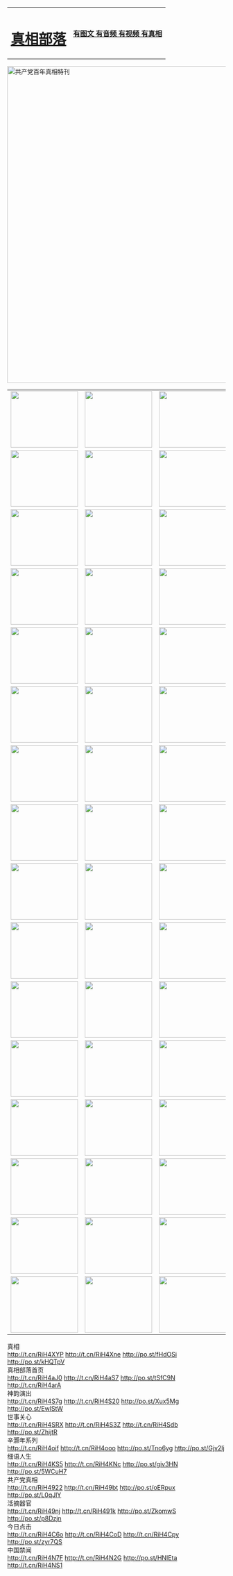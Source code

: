 <table>
<tr>

<td>
	<H1><a href="http://21.est-a-la-masion.com/zx/">真相部落</a></H1>
</td>
<td>
	<H4><a href="http://21.est-a-la-masion.com/zx/">有图文 有音频 有视频 有真相</a></H4>
</td>
</tr>

</table>
 <div ><a href="http://21.est-a-la-masion.com/zx/bngcd/"><img src="http://21.est-a-la-masion.com/zx/bngcd/gcdbnzx.jpg" width="730"  border="0" alt="共产党百年真相特刊"></a></div>

<table>
<tr>
	<td><a href="http://05.neat-url.com/107/"><img  src ="http://05.neat-url.com/pic/2017/02/107.jpg" width="155px" height="130px"></a></td>
	<td><a href="http://05.neat-url.com/829/"><img src ="http://05.neat-url.com/pic/2017/02/829.jpg" width="155px" height="130px"></a></td>
	<td><a href="http://05.neat-url.com/69/"><img  src ="http://05.neat-url.com/pic/2017/02/69.jpg" width="155px" height="130px"></a></td>
	<td><a href="http://05.neat-url.com/99/"><img  src ="http://05.neat-url.com/pic/2017/02/99.jpg" width="155px" height="130px"></a></td>
</tr>
<tr>
	<td><a href="http://05.neat-url.com/40/"><img  src ="http://05.neat-url.com/pic/2017/02/40.jpg" width="155px" height="130px"></a></td>
	<td><a href="http://05.neat-url.com/20/"><img  src ="http://05.neat-url.com/pic/2017/02/20.jpg" width="155px" height="130px"></a></td>
	<td><a href="http://05.neat-url.com/81/"><img  src ="http://05.neat-url.com/pic/2017/02/81.jpg" width="155px" height="130px"></a></td>
	<td><a href="http://05.neat-url.com/2/"><img  src ="http://05.neat-url.com/pic/2017/02/2.jpg" width="155px" height="130px"></a></td>
</tr>
<tr>
	<td><a href="http://05.neat-url.com/86/"><img  src ="http://05.neat-url.com/pic/2017/02/86.jpg" width="155px" height="130px"></a></td>
	<td><a href="http://05.neat-url.com/109/"><img  src ="http://05.neat-url.com/pic/2017/02/109.jpg" width="155px" height="130px"></a></td>
	<td><a href="http://05.neat-url.com/1378/"><img  src ="http://05.neat-url.com/pic/2017/02/1378.jpg" width="155px" height="130px"></a></td>
	<td><a href="http://05.neat-url.com/57/"><img  src ="http://05.neat-url.com/pic/2017/02/57.jpg" width="155px" height="130px"></a></td>
</tr>
<tr>
	<td><a href="http://05.neat-url.com/1219/"><img  src ="http://05.neat-url.com/pic/2017/02/1219.jpg" width="155px" height="130px"></a></td>
	<td><a href="http://05.neat-url.com/1220/"><img  src ="http://05.neat-url.com/pic/2017/02/1220.jpg" width="155px" height="130px"></a></td>
	<td><a href="http://05.neat-url.com/1221/"><img  src ="http://05.neat-url.com/pic/2017/02/1221.jpg" width="155px" height="130px"></a></td>
	<td><a href="http://05.neat-url.com/51/"><img  src ="http://05.neat-url.com/pic/2017/02/51.jpg" width="155px" height="130px"></a></td>
</tr>
<tr>
	<td><a href="http://05.neat-url.com/1055/"><img  src ="http://05.neat-url.com/pic/2017/02/1055.jpg" width="155px" height="130px"></a></td>
	<td><a href="http://05.neat-url.com/611/"><img  src ="http://05.neat-url.com/pic/2017/02/611.jpg" width="155px" height="130px"></a></td>
	<td><a href="http://05.neat-url.com/1121/"><img  src ="http://05.neat-url.com/pic/2017/02/1121.jpg" width="155px" height="130px"></a></td>
	<td><a href="http://05.neat-url.com/610/"><img  src ="http://05.neat-url.com/pic/2017/02/610.jpg" width="155px" height="130px"></a></td>
</tr>
<tr>
	<td><a href="http://05.neat-url.com/1128/"><img  src ="http://05.neat-url.com/pic/2017/02/1128.jpg" width="155px" height="130px"></a></td>
	<td><a href="http://05.neat-url.com/1395/"><img  src ="http://05.neat-url.com/pic/2017/02/1406.jpg" width="155px" height="130px"></a></td>
	<td><a href="http://05.neat-url.com/1407/"><img  src ="http://05.neat-url.com/pic/2017/02/1407.jpg" width="155px" height="130px"></a></td>
	<td><a href="http://05.neat-url.com/934/"><img  src ="http://05.neat-url.com/pic/2017/02/934.jpg" width="155px" height="130px"></a></td>
</tr>
<tr>
	<td><a href="http://05.neat-url.com/641/"><img  src ="http://05.neat-url.com/pic/2017/02/641.jpg" width="155px" height="130px"></a></td>
	<td><a href="http://05.neat-url.com/949/"><img  src ="http://05.neat-url.com/pic/2017/02/949.jpg" width="155px" height="130px"></a></td>
	<td><a href="http://05.neat-url.com/112/"><img  src ="http://05.neat-url.com/pic/2017/02/112.jpg" width="155px" height="130px"></a></td>
	<td><a href="http://05.neat-url.com/812/"><img  src ="http://05.neat-url.com/pic/2017/02/812.jpg" width="155px" height="130px"></a></td>
</tr>
<tr>
	<td><a href="http://05.neat-url.com/103/"><img  src ="http://05.neat-url.com/pic/2017/02/103.jpg" width="155px" height="130px"></a></td>
	<td><a href="http://05.neat-url.com/3/"><img  src ="http://05.neat-url.com/pic/2017/02/3.jpg" width="155px" height="130px"></a></td>
	<td><A HREF="http://05.neat-url.com/mp4/zx/2015/11/Lkmtt.mp4" target="_blank" title="莲开满天庭"><img  src="http://05.neat-url.com/pic/2015/11/Lkmtt3480_jssor.jpg"  width="155px" height="130px"></A></td>
	<td><A HREF="http://05.neat-url.com/mp4/zx/2015/11/2013513.mp4" target="_blank" title="飞旋的法轮"><img  src="http://05.neat-url.com/pic/2015/11/falun480_jssor.jpg"  width="155px" height="130px"></A></td>
</tr>
<tr>
	<td><A HREF="http://05.neat-url.com/mp4/zx/2015/11/NYParade.mp4" target="_blank" title="2004年4月10日法轮功纽约大游行"><img  src="http://05.neat-url.com/pic/2015/11/nyparade480_jssor.jpg"  width="155px" height="130px"></A></td>
	<td><A HREF="http://05.neat-url.com/mp4/news617/2015/05/WEB_s28093.mp4" target="_blank" title="2015年世界法轮大法日特别报导"><img  src="http://05.neat-url.com/pic/2015/11/p6752711a666997037_jssor.jpg"  width="155px" height="130px"></A></td>
	<td><A HREF="http://05.neat-url.com/mp4/news829/2015/11/30211_326650.mp4" target="_blank" title="沧州绑架案连审四天 民众抹泪称审好人"><img  src="http://05.neat-url.com/pic/2015/11/changzhou2480_jssor.jpg"  width="155px" height="130px"></A></td>
	<td><A HREF="http://05.neat-url.com/mp4/mhph/2015/10/changzhou.mp4" target="_blank" title="沧州真相--狮城血泪"><img  src="http://05.neat-url.com/pic/2015/11/changzhou480_jssor.jpg"  width="155px" height="130px"></A></td>
</tr>
<tr>
	<td><A HREF="http://05.neat-url.com/mp4/mhjd/mhjd_55.mp4" target="_blank" title="正义律师与无罪辩护"><img  src="http://05.neat-url.com/pic/2015/11/wzbh480_jssor.jpg"  width="155px" height="130px"></A></td>
	<td><A HREF="http://05.neat-url.com/mp4/zx/2015/11/layerkcs.mp4" target="_blank" title="中国的良心--高智晟律师"><img  src="http://05.neat-url.com/pic/2015/11/layerkcs2480_jssor.jpg"  width="155px" height="130px"></A></td>
	<td><A HREF="http://05.neat-url.com/mp4/mhph/2015/10/szxl.mp4" target="_blank" title="神州血泪--北京、大庆、广东、哈尔滨"><img  src="http://05.neat-url.com/pic/2015/11/szxl480_jssor.jpg"  width="155px" height="130px"></A></td>
	<td><A HREF="http://05.neat-url.com/mp4/zx/2015/11/TangShanFFXS.mp4" target="_blank" title="真相纪录片：凤凰新生"><img  src="http://05.neat-url.com/pic/2015/11/fhxs2480_jssor.jpg"  width="155px" height="130px"></A></td>
</tr>
<tr>
	<td><A HREF="http://05.neat-url.com/mp4/zx/2015/11/jidong.mp4" target="_blank" title="冀东监狱的罪恶"><img  src="http://05.neat-url.com/pic/2015/11/jidong480_jssor.jpg"  width="155px" height="130px"></A></td>
	<td><A HREF="http://05.neat-url.com/mp4/mhph/2015/10/tangshan.mp4" target="_blank" title="凤凰血泪"><img  src="http://05.neat-url.com/pic/2015/11/tangshan480_jssor.jpg"  width="155px" height="130px"></A>
					</div></td>
	<td>	<A HREF="http://05.neat-url.com/mp4/mhph/2015/10/zfxtzxl.mp4" target="_blank" title="政法系统罪行录--唐山篇"><img  src="http://05.neat-url.com/pic/2015/11/zfxtzxl480_jssor.jpg"  width="155px" height="130px"></A></td>
	<td><A HREF="http://05.neat-url.com/mp4/mhph/2015/10/QDBG.mp4" target="_blank" title="青岛悲歌"><img  src="http://05.neat-url.com/pic/2015/10/qdbg2480_jssor.jpg"  width="155px" height="130px"></A></td>
</tr>
<tr>
	<td><A HREF="http://05.neat-url.com/mp4/mhph/2015/10/huludao.mp4" target="_blank" title="葫芦岛永恒的见证"><img  src="http://05.neat-url.com/pic/2015/10/huludao480_jssor.jpg"  width="155px" height="130px"></A></td>
	<td><A HREF="http://05.neat-url.com/mp4/mhph/2015/10/qbzx.mp4" target="_blank" title="湖畔泉边听真相-济南泉城的传奇"><img  src="http://05.neat-url.com/pic/2015/10/hupan480_jssor.jpg"  width="155px" height="130px"></A></td>
	<td><A HREF="http://05.neat-url.com/mp4/mhph/2015/10/baoding_dvd_v2.mp4" target="_blank" title="燕赵悲歌"><img  src="http://05.neat-url.com/pic/2015/10/yzbg480_jssor.jpg"  width="155px" height="130px"></A></td>
	<td><A HREF="http://05.neat-url.com/mp4/zx/2015/11/meihuashi_complete_ED2.0.mp4" target="_blank" title="梅花诗完整版"><img  src="http://05.neat-url.com/pic/2015/11/mhs480_jssor.jpg"  width="155px" height="130px"></A></td>
</tr>
<tr>
	<td><A HREF="http://05.neat-url.com/mp4/zx/2015/11/fengbei512k.mp4" target="_blank" title="丰碑"><img  src="http://05.neat-url.com/pic/2015/11/fongbei480_jssor.jpg"  width="155px" height="130px"></A></td>
	<td><A HREF="http://05.neat-url.com/mp4/zx/2015/11/fytdxComplete.mp4" target="_blank" title="风雨天地行全集"><img  src="http://05.neat-url.com/pic/2015/11/fytdxWhite480_jssor.jpg"  width="155px" height="130px"></A></td>
	<td><A HREF="http://05.neat-url.com/mp4/zx/2015/11/JianZheng.mp4" target="_blank" title="见证"><img  src="http://05.neat-url.com/pic/2015/11/witness480_jssor.jpg"  width="155px" height="130px"></A></td>
	<td><A HREF="http://05.neat-url.com/mp4/mhph/2015/10/hcym.mp4" target="_blank" title="红朝阴谋"><img  src="http://05.neat-url.com/pic/2015/10/hcym480_jssor.jpg"  width="155px" height="130px"></A></td>
</tr>
<tr>
	<td><A HREF="http://05.neat-url.com/mp4/zx/2015/11/zfzxPalV3.mp4" target="_blank" title="是自焚还是骗局"><img  src="http://05.neat-url.com/pic/2015/11/zfzx4805_jssor.jpg"  width="155px" height="130px"></A></td>
	<td><A HREF="http://05.neat-url.com/mp4/zx/2015/11/lsdspMsyTd.mp4" target="_blank" title="历史的审判"><img  src="http://05.neat-url.com/pic/2015/11/lsdsp480_jssor.jpg"  width="155px" height="130px"></A></td>
	<td><A HREF="http://05.neat-url.com/mp4/news886/2015/11/concat886.mp4" target="_blank" title="一周全球控告江泽民"><img  src="http://05.neat-url.com/pic/2015/11/news886480_jssor.jpg"  width="155px" height="130px"></A></td>
	<td><A HREF="http://05.neat-url.com/mp4/news1378/2014/08/CQSD_s0_e4_v2_i0-CQSD_4-video.mp4" target="_blank" title="欧洲的抉择"><img  src="http://05.neat-url.com/pic/2015/11/p5143421a564166643-ss_jssor.jpg"  width="155px" height="130px"></A></td>
</tr>
<tr>
	<td><A HREF="http://05.neat-url.com/mp4/zx/2015/11/hk20150720parade.mp4" target="_blank" title="港法轮功反迫害大游行 大陆游客震撼"><img  src="http://05.neat-url.com/pic/2015/11/281098-ss_jssor.jpg"  width="155px" height="130px"></A></td>
	<td><A HREF="http://05.neat-url.com/mp4/zx/2015/11/20150720hkParade512k.mp4" target="_blank" title="香港法轮功720游行声援诉江潮"><img  src="http://05.neat-url.com/pic/2015/11/2015720parade480_jssor.jpg"  width="155px" height="130px"></A></td>
	<td><A HREF="http://05.neat-url.com/mp4/zx/2015/11/hktdc512.mp4" target="_blank" title="香港退党潮"><img  src="http://05.neat-url.com/pic/2015/11/hktdc480_jssor.jpg"  width="155px" height="130px"></A></td>
	<td><A HREF="http://05.neat-url.com/mp4/news413/2015/11/concat413.mp4" target="_blank" title="本月退党精选"><img  src="http://05.neat-url.com/pic/2015/11/tuidang480_jssor.jpg"  width="155px" height="130px"></A></td>
</tr>
<tr>
	<td><A HREF="http://05.neat-url.com/mp4/news823/2015/11/TSZG_British_1_QA_A_TSZG-61-1_XinHaoNianZuoZh_P617180.mp4" target="_blank" title="辛灏年：纪念《九评共产党》发表十周年演讲"><img  src="http://05.neat-url.com/pic/2015/11/xhn9p10480_jssor.jpg"  width="155px" height="130px"></A></td>
	<td><A HREF="http://05.neat-url.com/mp4/news57/2015/11/JPGCD8.mp4" target="_blank" title="【九评之八】评中国共产党的邪教本质"><img  src="http://05.neat-url.com/pic/2015/11/9pkcd8p480_jssor.jpg"  width="155px" height="130px"></A></td>
	<td><A HREF="http://05.neat-url.com/mp4/other/kao.Chih.Sheng_story.mp4"  target="_blank" title="超越恐惧:高智晟的故事"				style="font-size:20px;"><img src="http://05.neat-url.com/pic/2016/12/GZS201408070902.jpg"  width="155px" height="130px">
						</A></td>
	<td><A HREF="http://05.neat-url.com/mp4/zx/2016/11/oh10yearsInv.mp4"  target="_blank" title="纪录片《活摘 十年调查》完整版" style="font-size:20px;"><img src="http://05.neat-url.com/pic/2016/11/10yearsOHinv.jpg"  width="155px" height="130px">
						</A></td>
</tr>
</table>







<div class="linkbox"><div class="title">真相<div id="url">  <a href="http://t.cn/RiH4XYP" target=_blank>http://t.cn/RiH4XYP</a>    <a href="http://t.cn/RiH4Xne" target=_blank>http://t.cn/RiH4Xne</a>    <a href="http://po.st/fHdOSi" target=_blank>http://po.st/fHdOSi</a>    <a href="http://po.st/kHQTpV" target=_blank>http://po.st/kHQTpV</a>  </div></div><div class="title">真相部落首页<div id="url">  <a href="http://t.cn/RiH4aJ0" target=_blank>http://t.cn/RiH4aJ0</a>    <a href="http://t.cn/RiH4aS7" target=_blank>http://t.cn/RiH4aS7</a>    <a href="http://po.st/tSfC9N" target=_blank>http://po.st/tSfC9N</a>    <a href="http://t.cn/RiH4arA" target=_blank>http://t.cn/RiH4arA</a>  </div></div><div class="title">神韵演出<div id="url">  <a href="http://t.cn/RiH4S7g" target=_blank>http://t.cn/RiH4S7g</a>    <a href="http://t.cn/RiH4S20" target=_blank>http://t.cn/RiH4S20</a>    <a href="http://po.st/Xux5Mg" target=_blank>http://po.st/Xux5Mg</a>    <a href="http://po.st/EwlStW" target=_blank>http://po.st/EwlStW</a>  </div></div><div class="title">世事关心<div id="url">  <a href="http://t.cn/RiH4SRX" target=_blank>http://t.cn/RiH4SRX</a>    <a href="http://t.cn/RiH4S3Z" target=_blank>http://t.cn/RiH4S3Z</a>    <a href="http://t.cn/RiH4Sdb" target=_blank>http://t.cn/RiH4Sdb</a>    <a href="http://po.st/ZhijtR" target=_blank>http://po.st/ZhijtR</a>  </div></div><div class="title">辛灏年系列<div id="url">  <a href="http://t.cn/RiH4oif" target=_blank>http://t.cn/RiH4oif</a>    <a href="http://t.cn/RiH4ooo" target=_blank>http://t.cn/RiH4ooo</a>    <a href="http://po.st/Tno6yg" target=_blank>http://po.st/Tno6yg</a>    <a href="http://po.st/Gjv2lj" target=_blank>http://po.st/Gjv2lj</a>  </div></div><div class="title">细语人生<div id="url">  <a href="http://t.cn/RiH4KS5" target=_blank>http://t.cn/RiH4KS5</a>    <a href="http://t.cn/RiH4KNc" target=_blank>http://t.cn/RiH4KNc</a>    <a href="http://po.st/giv3HN" target=_blank>http://po.st/giv3HN</a>    <a href="http://po.st/5WCuH7" target=_blank>http://po.st/5WCuH7</a>  </div></div><div class="title">共产党真相<div id="url">  <a href="http://t.cn/RiH4922" target=_blank>http://t.cn/RiH4922</a>    <a href="http://t.cn/RiH49bt" target=_blank>http://t.cn/RiH49bt</a>    <a href="http://po.st/oERpux" target=_blank>http://po.st/oERpux</a>    <a href="http://po.st/L0qJlY" target=_blank>http://po.st/L0qJlY</a>  </div></div><div class="title">活摘器官<div id="url">  <a href="http://t.cn/RiH49nj" target=_blank>http://t.cn/RiH49nj</a>    <a href="http://t.cn/RiH491k" target=_blank>http://t.cn/RiH491k</a>    <a href="http://po.st/ZkomwS" target=_blank>http://po.st/ZkomwS</a>    <a href="http://po.st/p8Dzjn" target=_blank>http://po.st/p8Dzjn</a>  </div></div><div class="title">今日点击<div id="url">  <a href="http://t.cn/RiH4C6o" target=_blank>http://t.cn/RiH4C6o</a>    <a href="http://t.cn/RiH4CoD" target=_blank>http://t.cn/RiH4CoD</a>    <a href="http://t.cn/RiH4Cpy" target=_blank>http://t.cn/RiH4Cpy</a>    <a href="http://po.st/zyr7QS" target=_blank>http://po.st/zyr7QS</a>  </div></div><div class="title">中国禁闻<div id="url">  <a href="http://t.cn/RiH4N7F" target=_blank>http://t.cn/RiH4N7F</a>    <a href="http://t.cn/RiH4N2G" target=_blank>http://t.cn/RiH4N2G</a>    <a href="http://po.st/HNIEta" target=_blank>http://po.st/HNIEta</a>    <a href="http://t.cn/RiH4NS1" target=_blank>http://t.cn/RiH4NS1</a>  </div></div></div>
